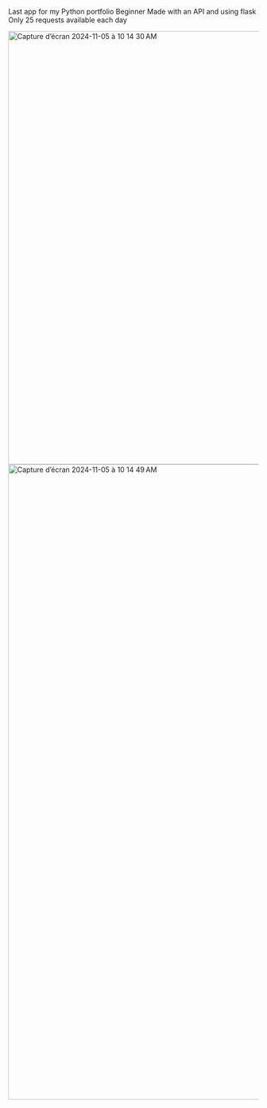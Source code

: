 Last app for my Python portfolio Beginner
Made with an API and using flask
Only 25 requests available each day

<img width="871" alt="Capture d’écran 2024-11-05 à 10 14 30 AM" src="https://github.com/user-attachments/assets/9dbbf551-169a-4985-94f2-c50745c09c31">
<img width="1277" alt="Capture d’écran 2024-11-05 à 10 14 49 AM" src="https://github.com/user-attachments/assets/9a4cbc10-c8af-4f3c-b1be-1dbb5dbdd4b1">
